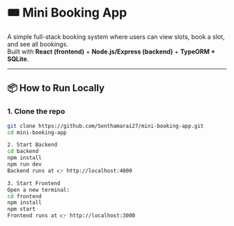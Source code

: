 # 🎟️ Mini Booking App

A simple full-stack booking system where users can view slots, book a slot, and see all bookings.  
Built with **React (frontend)** + **Node.js/Express (backend)** + **TypeORM + SQLite**.

---

## 📦 How to Run Locally

### 1. Clone the repo
```bash
git clone https://github.com/Senthamarai27/mini-booking-app.git
cd mini-booking-app

2. Start Backend
cd backend
npm install
npm run dev
Backend runs at 👉 http://localhost:4000

3. Start Frontend
Open a new terminal:
cd frontend
npm install
npm start
Frontend runs at 👉 http://localhost:3000
